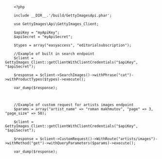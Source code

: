 		<?php

		include __DIR__.'/build/GettyImagesApi.phar';

		use GettyImages\Api\GettyImages_Client;

		$apiKey = "myApiKey";
		$apiSecret = "myApiSecret";

		$types = array("easyaccess", "editorialsubscription");
		
		//Example of built in search endpoint
		$client = GettyImages_Client::getClientWithClientCredentials("$apiKey", "$apiSecret");

		$response = $client->SearchImages()->withPhrase("cat")->withProductTypes($types)->execute();

		var_dump($response);



		//Example of custom request for artists images endpoint
		$params = array("artist_name" => "roman makhmutov", "page" => 3, "page_size" => 50);

		$client = GettyImages_Client::getClientWithClientCredentials("$apiKey", "$apiSecret");

		$response = $client->CustomRequest()->WithRoute("artists/images")->withMethod("get")->withQueryParameters($params)->execute();

		var_dump($response);

